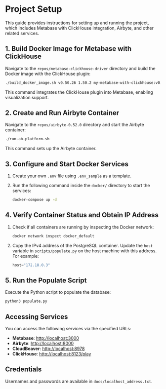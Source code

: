 # Project Setup

This guide provides instructions for setting up and running the project, which includes Metabase with ClickHouse integration, Airbyte, and other related services.

## 1. Build Docker Image for Metabase with ClickHouse

Navigate to the `repos/metabase-clickhouse-driver` directory and build the Docker image with the ClickHouse plugin:

```bash
./build_docker_image.sh v0.50.26 1.50.2 my-metabase-with-clickhouse:v0.0.1
```

This command integrates the ClickHouse plugin into Metabase, enabling visualization support.

## 2. Create and Run Airbyte Container

Navigate to the `repos/airbyte-0.52.0` directory and start the Airbyte container:

```bash
./run-ab-platform.sh
```

This command sets up the Airbyte container.

## 3. Configure and Start Docker Services

1. Create your own `.env` file using `.env_sample` as a template.
2. Run the following command inside the `docker/` directory to start the services:

    ```bash
    docker-compose up -d
    ```

## 4. Verify Container Status and Obtain IP Address

1. Check if all containers are running by inspecting the Docker network:

    ```bash
    docker network inspect docker_default
    ```

2. Copy the IPv4 address of the PostgreSQL container. Update the `host` variable in `scripts/populate.py` on the host machine with this address. For example:

    ```python
    host="172.18.0.3"
    ```

## 5. Run the Populate Script

Execute the Python script to populate the database:

```bash
python3 populate.py
```

## Accessing Services

You can access the following services via the specified URLs:

- **Metabase**: [http://localhost:3000](http://localhost:3000)
- **Airbyte**: [http://localhost:8000](http://localhost:8000)
- **CloudBeaver**: [http://localhost:8978](http://localhost:8978)
- **ClickHouse**: [http://localhost:8123/play](http://localhost:8123/play)

## Credentials

Usernames and passwords are available in `docs/localhost_address.txt`.
